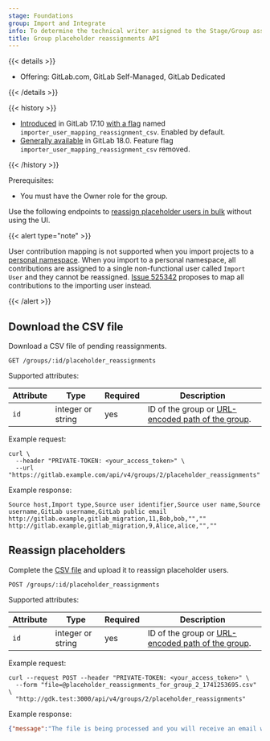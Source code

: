 ```yaml
---
stage: Foundations
group: Import and Integrate
info: To determine the technical writer assigned to the Stage/Group associated with this page, see https://handbook.gitlab.com/handbook/product/ux/technical-writing/#assignments
title: Group placeholder reassignments API
---
```


{{< details >}}

- Offering: GitLab.com, GitLab Self-Managed, GitLab Dedicated

{{< /details >}}

{{< history >}}

- [Introduced](https://gitlab.com/gitlab-org/gitlab/-/issues/513794) in GitLab 17.10 [with a flag](../administration/feature_flags/_index.md) named `importer_user_mapping_reassignment_csv`. Enabled by default.
- [Generally available](https://gitlab.com/gitlab-org/gitlab/-/issues/478022) in GitLab 18.0. Feature flag `importer_user_mapping_reassignment_csv` removed.

{{< /history >}}

Prerequisites:

- You must have the Owner role for the group.

Use the following endpoints to [reassign placeholder users in bulk](../user/project/import/_index.md#request-reassignment-by-using-a-csv-file) without using the UI.

{{< alert type="note" >}}

User contribution mapping is not supported when you import projects to a [personal namespace](../user/namespace/_index.md#types-of-namespaces).
When you import to a personal namespace, all contributions are assigned to
a single non-functional user called `Import User` and they cannot be reassigned.
[Issue 525342](https://gitlab.com/gitlab-org/gitlab/-/issues/525342) proposes to map all contributions to the importing user instead.

{{< /alert >}}

## Download the CSV file

Download a CSV file of pending reassignments.

```plaintext
GET /groups/:id/placeholder_reassignments
```

Supported attributes:

| Attribute | Type              | Required | Description |
| --------- | ----------------- | -------- | ----------- |
| `id`      | integer or string | yes      | ID of the group or [URL-encoded path of the group](rest/_index.md#namespaced-paths). |

Example request:

```shell
curl \
  --header "PRIVATE-TOKEN: <your_access_token>" \
  --url "https://gitlab.example.com/api/v4/groups/2/placeholder_reassignments"
```

Example response:

```csv
Source host,Import type,Source user identifier,Source user name,Source username,GitLab username,GitLab public email
http://gitlab.example,gitlab_migration,11,Bob,bob,"",""
http://gitlab.example,gitlab_migration,9,Alice,alice,"",""
```

## Reassign placeholders

Complete the [CSV file](#download-the-csv-file) and upload it to reassign placeholder users.

```plaintext
POST /groups/:id/placeholder_reassignments
```

Supported attributes:

| Attribute | Type              | Required | Description |
| --------- | ----------------- | -------- | ----------- |
| `id`      | integer or string | yes      | ID of the group or [URL-encoded path of the group](rest/_index.md#namespaced-paths). |

Example request:

```shell
curl --request POST --header "PRIVATE-TOKEN: <your_access_token>" \
  --form "file=@placeholder_reassignments_for_group_2_1741253695.csv" \
  "http://gdk.test:3000/api/v4/groups/2/placeholder_reassignments"
```

Example response:

```json
{"message":"The file is being processed and you will receive an email when completed."}
```
